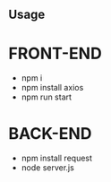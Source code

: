 ## Usage
# FRONT-END
* npm i
* npm install axios
* npm run start

# BACK-END
* npm install request
* node server.js 
